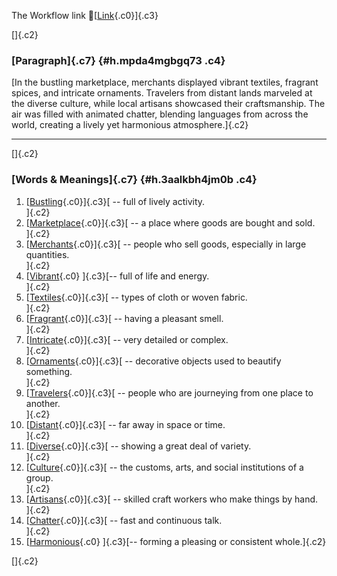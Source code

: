 The Workflow link
👏[[Link](https://www.google.com/url?q=http://www.google.com&sa=D&source=editors&ust=1757748483186122&usg=AOvVaw0E7t7x149paXZ-rf_CjG81){.c0}]{.c3}

[]{.c2}

### [Paragraph]{.c7} {#h.mpda4mgbgq73 .c4}

[In the bustling marketplace, merchants displayed vibrant textiles,
fragrant spices, and intricate ornaments. Travelers from distant lands
marveled at the diverse culture, while local artisans showcased their
craftsmanship. The air was filled with animated chatter, blending
languages from across the world, creating a lively yet harmonious
atmosphere.]{.c2}

------------------------------------------------------------------------

[]{.c2}

### [Words & Meanings]{.c7} {#h.3aalkbh4jm0b .c4}

1.  [[Bustling](https://www.google.com/url?q=http://www.google.com&sa=D&source=editors&ust=1757748483186725&usg=AOvVaw3_CKN-qcKM0E9c31-AjqU4){.c0}]{.c3}[ --
    full of lively activity.\
    ]{.c2}
2.  [[Marketplace](https://www.google.com/url?q=http://www.google.com&sa=D&source=editors&ust=1757748483186844&usg=AOvVaw1mmOvXMBEa0mkn1mljlSru){.c0}]{.c3}[ --
    a place where goods are bought and sold.\
    ]{.c2}
3.  [[Merchants](https://www.google.com/url?q=http://www.google.com&sa=D&source=editors&ust=1757748483186949&usg=AOvVaw2uFW-WoXMldq0X8OnFddHI){.c0}]{.c3}[ --
    people who sell goods, especially in large quantities.\
    ]{.c2}
4.  [[Vibrant](https://www.google.com/url?q=http://www.google.com&sa=D&source=editors&ust=1757748483187066&usg=AOvVaw0ufxlegimvBAT5_rVVAi_X){.c0}
    ]{.c3}[-- full of life and energy.\
    ]{.c2}
5.  [[Textiles](https://www.google.com/url?q=http://www.google.com&sa=D&source=editors&ust=1757748483187152&usg=AOvVaw0cNsBvWbz9IofkVGWAGf9E){.c0}]{.c3}[ --
    types of cloth or woven fabric.\
    ]{.c2}
6.  [[Fragrant](https://www.google.com/url?q=http://www.google.com&sa=D&source=editors&ust=1757748483187244&usg=AOvVaw2ZQkoEvCrKQsRZT0Kxq3tl){.c0}]{.c3}[ --
    having a pleasant smell.\
    ]{.c2}
7.  [[Intricate](https://www.google.com/url?q=http://www.google.com&sa=D&source=editors&ust=1757748483187332&usg=AOvVaw2TBbMhGGiQfGPNAvCXlsRL){.c0}]{.c3}[ --
    very detailed or complex.\
    ]{.c2}
8.  [[Ornaments](https://www.google.com/url?q=http://www.google.com&sa=D&source=editors&ust=1757748483187421&usg=AOvVaw1u3qitEByht15UcnF9sTRU){.c0}]{.c3}[ --
    decorative objects used to beautify something.\
    ]{.c2}
9.  [[Travelers](https://www.google.com/url?q=http://www.google.com&sa=D&source=editors&ust=1757748483187524&usg=AOvVaw3zT6K0w8t_t6wHSVikZGLb){.c0}]{.c3}[ --
    people who are journeying from one place to another.\
    ]{.c2}
10. [[Distant](https://www.google.com/url?q=http://www.google.com&sa=D&source=editors&ust=1757748483187665&usg=AOvVaw3E1E2ctNq4XqEVIz6WK-sb){.c0}]{.c3}[ --
    far away in space or time.\
    ]{.c2}
11. [[Diverse](https://www.google.com/url?q=http://www.google.com&sa=D&source=editors&ust=1757748483187756&usg=AOvVaw1qWBg6NFEgB8S8l8gHLICD){.c0}]{.c3}[ --
    showing a great deal of variety.\
    ]{.c2}
12. [[Culture](https://www.google.com/url?q=http://www.google.com&sa=D&source=editors&ust=1757748483187864&usg=AOvVaw03shRswWcg2fWuquRg4pVd){.c0}]{.c3}[ --
    the customs, arts, and social institutions of a group.\
    ]{.c2}
13. [[Artisans](https://www.google.com/url?q=http://www.google.com&sa=D&source=editors&ust=1757748483187974&usg=AOvVaw1qxbwetvom8AtMpMA2gtQf){.c0}]{.c3}[ --
    skilled craft workers who make things by hand.\
    ]{.c2}
14. [[Chatter](https://www.google.com/url?q=http://www.google.com&sa=D&source=editors&ust=1757748483188077&usg=AOvVaw2WCFLAIk2ADoQkE1o02H0J){.c0}]{.c3}[ --
    fast and continuous talk.\
    ]{.c2}
15. [[Harmonious](https://www.google.com/url?q=http://www.google.com&sa=D&source=editors&ust=1757748483188169&usg=AOvVaw0ywE0ZaF1XySC6wnwo6pc3){.c0}
    ]{.c3}[-- forming a pleasing or consistent whole.]{.c2}

[]{.c2}
